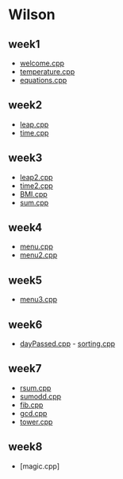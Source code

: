 # Wilson
## week1
- [welcome.cpp](https://github.com/wilson30139/wilson/blob/master/w01/welcome.cpp )
- [temperature.cpp](https://github.com/wilson30139/wilson/blob/master/w01/temperature.cpp)
- [equations.cpp](https://github.com/wilson30139/wilson/blob/master/w01/equations.cpp)
## week2
- [leap.cpp](https://github.com/wilson30139/wilson/blob/master/w02/leap.cpp)
- [time.cpp](https://github.com/wilson30139/wilson/blob/master/w02/time.cpp)
## week3
- [leap2.cpp](https://github.com/wilson30139/wilson/blob/master/w03/leap2.cpp)
- [time2.cpp](https://github.com/wilson30139/wilson/blob/master/w03/time2.cpp)
- [BMI.cpp](https://github.com/wilson30139/wilson/blob/master/w03/BMI.cpp)
- [sum.cpp](https://github.com/wilson30139/wilson/blob/master/w03/sum.cpp)
## week4
- [menu.cpp](https://github.com/wilson30139/wilson/blob/master/w04/menu.cpp) 
- [menu2.cpp](https://github.com/wilson30139/wilson/blob/master/w04/menu2.cpp)
## week5
- [menu3.cpp](https://github.com/wilson30139/wilson/blob/master/w05/menu3.cpp)
## week6
- [dayPassed.cpp](https://github.com/wilson30139/wilson/blob/master/w06/dayPassed.cpp) - [sorting.cpp](https://github.com/wilson30139/wilson/blob/master/w06/sorting.cpp)
## week7
- [rsum.cpp](https://github.com/wilson30139/wilson/blob/master/w07/rsum.cpp)
- [sumodd.cpp](https://github.com/wilson30139/wilson/blob/master/w07/sumodd.cpp)
- [fib.cpp](https://github.com/wilson30139/wilson/blob/master/w07/fib.cpp)
- [gcd.cpp](https://github.com/wilson30139/wilson/blob/master/w07/gcd.cpp)
- [tower.cpp](https://github.com/wilson30139/wilson/blob/master/w07/tower.cpp)
## week8
- [magic.cpp]

<!--stackedit_data:
eyJoaXN0b3J5IjpbMTA1NzM1MDA2OF19
-->